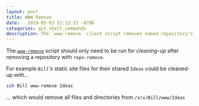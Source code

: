 ```yaml
---
layout: post
title: WWW Remove
date:   2019-05-03 11:12:23 -0700
categories: git_shell_commands
description: The `www-remove` client script removes named repository's static files from `${HOME}/www`
---
```



The [`www-remove`][source_master__www-remove] script should only need to be run for _cleaning-up_ after removing a repository with `repo-remove`.


For example  _`Bill`'s_ static site files for their shared `Ideas` could be cleaned-up with...


```bash
ssh Bill www-remove Ideas
```


... which would remove all files and directories from `/srv/Bill/www/Ideas`


[source_master__www-remove]: https://github.com/git-utilities/git-shell-commands/blob/master/www-remove
